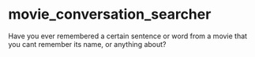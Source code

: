 # movie_conversation_searcher
Have you ever remembered a certain sentence or word from a movie that you cant remember its name, or anything about?
